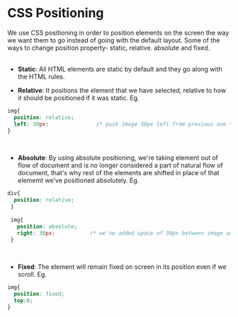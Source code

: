 # CSS Positioning
<div>
  We use CSS positioning in order to position elements on the screen the way we want them to go instead of going with the default layout. Some of the ways to change position property- static, relative. absolute and fixed.
</div>
 
 <br/>
 
* **Static**: All HTML elements are static by default and they go along with the HTML rules.

* **Relative**: It positions the element that we have selected, relative to how it should be positioned if it was static. Eg.

``` css
img{
  position: relative;
  left: 30px:               /* push image 30px left from previous one */
}
```
<br/>

* **Absolute**: By using absolute positioning, we're taking element out of flow of document and is no longer considered a part of natural flow of document, that's why rest of the elements are shifted in place of that elememt we've positioned absolutely. Eg.

``` css
div{
  position: relative;
 }
 
 img{
   position: absolute;
   right: 30px;           /* we've added space of 30px between image and div */
 }
 ```
 <br/>
 
 * **Fixed**: The element will remain fixed on screen in its position even if we scroll. Eg.

``` css
img{
  position: fixed;
  top:0;
}
```
